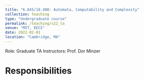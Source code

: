 ```yaml
---
title: "6.045/18.400: Automata, Computability and Complexity"
collection: teaching
type: "Undergraduate course"
permalink: /teaching/s22_ta
venue: "MIT, EECS"
date: 2022-02-01
location: "Cambridge, MA"
---
```


Role: Graduate TA
Instructors: Prof. Dor Minzer

Responsibilities
===
